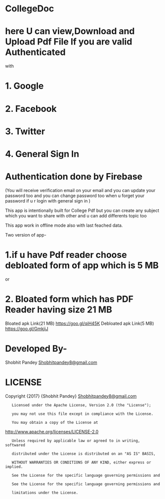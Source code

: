 # CollegeDoc
# here U can view,Download and Upload Pdf File If you are valid Authenticated
with 
# 1. Google
# 2. Facebook
# 3. Twitter
# 4. General Sign In
# Authentication done by Firebase

(You will receive verification email on your email and you can update your password too and you can 
change password too when u forget your password if u r login with general sign in )

This app is intentionally built for College Pdf but you can create any subject which
you want to share with other and u can add differents topic too

This app work in offline mode also with last feached data.

Two version of app-

# 1.if u have Pdf reader choose debloated form of app which is 5 MB
or
# 2. Bloated form which has PDF Reader having size 21 MB

Bloated apk Link(21 MB) https://goo.gl/qiH45K
Debloated apk Link(5 MB) https://goo.gl/GmkjiJ
# Developed By-
  Shobhit Pandey <Shobhitpandey8@gmail.com>
# LICENSE
Copyright {2017} {Shobhit Pandey} <Shobhitpandey8@gmail.com>

       Licensed under the Apache License, Version 2.0 (the "License");
       
       you may not use this file except in compliance with the License.
       
       You may obtain a copy of the License at
       
   <http://www.apache.org/licenses/LICENSE-2.0>
   
       Unless required by applicable law or agreed to in writing, softwared
       
       distributed under the License is distributed on an "AS IS" BASIS,
       
       WITHOUT WARRANTIES OR CONDITIONS OF ANY KIND, either express or implied.
       
       See the License for the specific language governing permissions and
       
       See the License for the specific language governing permissions and
       
       limitations under the License.
